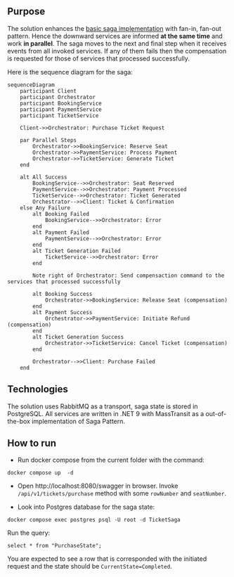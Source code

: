 ## Purpose

The solution enhances the [basic saga implementation](../saga-state-machine/README.md) with fan-in, fan-out pattern. Hence the downward services are informed **at the same time** and work **in parallel**. The saga moves to the next and final step when it receives events from all invoked services. If any of them fails then the compensation is requested for those of services that processed successfully.

Here is the sequence diagram for the saga:

```mermaid
sequenceDiagram
    participant Client
    participant Orchestrator
    participant BookingService
    participant PaymentService
    participant TicketService

    Client->>Orchestrator: Purchase Ticket Request

    par Parallel Steps
        Orchestrator->>BookingService: Reserve Seat
        Orchestrator->>PaymentService: Process Payment
        Orchestrator->>TicketService: Generate Ticket
    end

    alt All Success
        BookingService-->>Orchestrator: Seat Reserved
        PaymentService-->>Orchestrator: Payment Processed
        TicketService-->>Orchestrator: Ticket Generated
        Orchestrator-->>Client: Ticket & Confirmation
    else Any Failure
        alt Booking Failed
            BookingService-->>Orchestrator: Error
        end
        alt Payment Failed
            PaymentService-->>Orchestrator: Error
        end
        alt Ticket Generation Failed
            TicketService-->>Orchestrator: Error
        end

        Note right of Orchestrator: Send compensaction command to the services that processed successfully

        alt Booking Success
            Orchestrator->>BookingService: Release Seat (compensation)
        end
        alt Payment Success
            Orchestrator->>PaymentService: Initiate Refund (compensation)
        end
        alt Ticket Generation Success
            Orchestrator->>TicketService: Cancel Ticket (compensation)
        end

        Orchestrator-->>Client: Purchase Failed
    end
```

## Technologies

The solution uses RabbitMQ as a transport, saga state is stored in PostgreSQL. All services are written in .NET 9 with MassTransit as a out-of-the-box implementation of Saga Pattern.

## How to run

* Run docker compose from the current folder with the command: 
```
docker compose up  -d
```
* Open http://localhost:8080/swagger in browser. Invoke `/api/v1/tickets/purchase` method with some `rowNumber` and `seatNumber`.

* Look into Postgres database for the saga state:
```
docker compose exec postgres psql -U root -d TicketSaga
```
Run the query:
```
select * from "PurchaseState";
```
You are expected to see a row that is corresponded with the initiated request and the state should be `CurrentState=Completed`.

